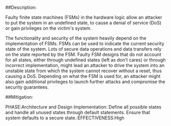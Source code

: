 ##Description:

Faulty finite state machines (FSMs) in the hardware logic allow an attacker to put the system in an undefined state, to cause a denial of service (DoS) or gain privileges on the victim's system.

The functionality and security of the system heavily depend on the implementation of FSMs. FSMs can be used to indicate the current security state of the system. Lots of secure data operations and data transfers rely on the state reported by the FSM. Faulty FSM designs that do not account for all states, either through undefined states (left as don't cares) or through incorrect implementation, might lead an attacker to drive the system into an unstable state from which the system cannot recover without a reset, thus causing a DoS. Depending on what the FSM is used for, an attacker might also gain additional privileges to launch further attacks and compromise the security guarantees.

##Mitigation:


PHASE:Architecture and Design Implementation:
Define all possible states and handle all unused states through default statements. Ensure that system defaults to a secure state.:EFFECTIVENESS:High

